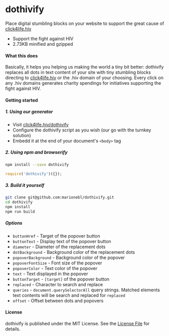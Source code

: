 dothivify
=========

Place digital stumbling blocks on your website to support the great cause of [click4life.hiv](https://click4life.hiv/de)

* Support the fight against HIV
* 2.73KB minified and gzipped

#### What this does
Basically, it helps you helping us making the world a tiny bit better: dothivify replaces all dots in text content of your site with tiny stumbling blocks directing to [click4life.hiv](https://click4life.hiv/de) or the .hiv domain of your choosing. Every click on any .hiv domains generates charity spendings for initiatives supporting the fight against HIV.

#### Getting started

##### 1. Using our generator
* Visit [click4life.hiv/dothivify](https://click4life.hiv/dothivify/)
* Configure the dothivify script as you wish (our go with the turnkey solution)
* Embedd it at the end of your document's `<body>` tag

##### 2. Using npm and browserify
```bash
npm install --save dothivify
```
```js
require('dothivify')({});
```

##### 3. Build it yourself
```bash
git clone git@github.com:marionebl/dothivify.git
cd dothivify
npm install
npm run build
```

##### Options
* `buttonHref` - Target of the popover button
* `buttonText` - Display text of the popover button
* `diameter` - Diameter of the replacement dots
* `dotBackground` - Background color of the replacement dots
* `popoverBackground` - Background color of the popover
* `popoverFontSize` - Font size of the popover
* `popoverColor` - Text color of the popover
* `text` - Text displayed in the popover
* `buttonTarget` - `[target]` of the popover button
* `replaced` - Character to search and replace
* `queries` - `document.querySelectorAll` query strings. Matched elements text contents will be search and replaced for `replaced`
* `offset` - Offset between dots and popovers

#### License
dothivify is published under the MIT License. See the [License File](https://github.com/marionebl/dothivify/blob/master/LICENSE) for details.
